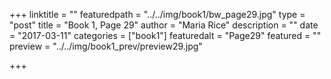 +++
linktitle = ""
featuredpath = "../../img/book1/bw_page29.jpg"
type = "post"
title = "Book 1, Page 29"
author = "Maria Rice"
description = ""
date = "2017-03-11"
categories = ["book1"]
featuredalt = "Page29"
featured = ""
preview = "../../img/book1_prev/preview29.jpg"

+++

